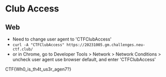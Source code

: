 # Club Access
## Web

- Need to change user agent to 'CTFClubAccess'
- `curl -A "CTFClubAccess" https://20231005.gm.challenges.neu-ctf.club/`
- or in Chrome, go to Developer Tools > Network > Network Conditions > uncheck user agent use browser default, and enter 'CTFClubAccess'

CTF{Wh0_is_th4t_us3r_agen7?}
